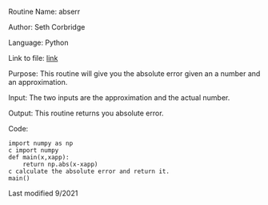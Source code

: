 Routine Name: abserr

Author: Seth Corbridge

Language: Python

Link to file: [link](software/abserr.py)

Purpose: This routine will give you the absolute error given an a number and an approximation.

Input: The two inputs are the approximation and the actual number.

Output: This routine returns you absolute error.

Code:
```
import numpy as np
c import numpy
def main(x,xapp):
    return np.abs(x-xapp)
c calculate the absolute error and return it.
main()
```
Last modified 9/2021

